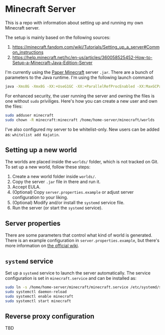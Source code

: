 # Minecraft Server

This is a repo with information about setting up and running my own Minecraft server.

The setup is mainly based on the following sources:

1. https://minecraft.fandom.com/wiki/Tutorials/Setting_up_a_server#Common_instructions
1. https://help.minecraft.net/hc/en-us/articles/360058525452-How-to-Setup-a-Minecraft-Java-Edition-Server

I'm currently using the [Paper Minecraft](https://papermc.io/downloads/paper) server `.jar`.
There are a bunch of parameters to the Java runtime. I'm using the following launch command:

```bash
java -Xms8G -Xmx8G -XX:+UseG1GC -XX:+ParallelRefProcEnabled -XX:MaxGCPauseMillis=200 -XX:+UnlockExperimentalVMOptions -XX:+DisableExplicitGC -XX:+AlwaysPreTouch -XX:G1NewSizePercent=30 -XX:G1MaxNewSizePercent=40 -XX:G1HeapRegionSize=8M -XX:G1ReservePercent=20 -XX:G1HeapWastePercent=5 -XX:G1MixedGCCountTarget=4 -XX:InitiatingHeapOccupancyPercent=15 -XX:G1MixedGCLiveThresholdPercent=90 -XX:G1RSetUpdatingPauseTimePercent=5 -XX:SurvivorRatio=32 -XX:+PerfDisableSharedMem -XX:MaxTenuringThreshold=1 -Dusing.aikars.flags=https://mcflags.emc.gs -Daikars.new.flags=true -jar paper-1.19.4-545.jar --nogui
```

For enhanced security, the user running the server and owning the files is one without
`sudo` priviliges. Here's how you can create a new user and own the files:

```bash
sudo adduser minecraft
sudo chown -R minecraft:minecraft /home/home-server/minecraft/worlds
```

I've also configured my server to be whitelist-only. New users can be added as: `whitelist add Kajatin`.

## Setting up a new world

The worlds are placed inside the `worlds/` folder, which is not tracked on Git.
To set up a new world, follow these steps:

1. Create a new world folder inside `worlds/`.
1. Copy the server `.jar` file in there and run it.
1. Accept EULA.
1. (Optional) Copy `server.properties.example` or adjust server configuration to your liking.
1. (Optional) Modify and/or install the `systemd` service file.
1. Run the server (or start the `systemd` service).

## Server properties

There are some parameters that control what kind of world is generated. There is an
example configuration in `server.properties.example`, but there's more information on
[the official wiki](https://minecraft.fandom.com/wiki/Server.properties).

## `systemd` service

Set up a `systemd` service to launch the server automatically. The service configuration
is set in `minecraft.service` and can be installed as:

```bash
sudo ln -s /home/home-server/minecraft/minecraft.service /etc/systemd/system/minecraft.service
sudo systemctl daemon-reload
sudo systemctl enable minecraft
sudo systemctl start minecraft
```

## Reverse proxy configuration

TBD
